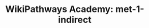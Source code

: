 ---
authors:
- Khanspers
- AlexanderPico
- Egonw
- MaintBot
description: Do not modify or delete. This pathway is part of the collection of content
  used by [https://wikipathways.github.io/academy/ WikiPathways Academy].
last-edited: 2019-08-16
organisms:
- Homo sapiens
redirect_from:
- /index.php/Pathway:WP3909
- /instance/WP3909
revision: null
schema-jsonld:
- '@context': https://schema.org/
  '@id': https://wikipathways.github.io/pathways/WP3909.html
  '@type': Dataset
  creator:
    '@type': Organization
    name: WikiPathways
  description: Do not modify or delete. This pathway is part of the collection of
    content used by [https://wikipathways.github.io/academy/ WikiPathways Academy].
  keywords:
  - (S)-2,3-Epoxysqualene
  - Acetyl-CoA
  - Dimethylallyl pyrophosphate
  - FDFT1
  - FDPS
  - Geranyl-PP
  - HMG-CoA
  - HMGCR
  - HMGCS1
  - IDI1
  - LSS
  - Lanosterin
  - MVD
  - MVK
  - Mevalonic acid
  - Mevalonic acid 5-pyrophosphate
  - Mevalonic acid-5P
  - PMVK
  - SQLE
  - Squalene
  - farnesyl pyrophosphate
  - isopentenyl pyrophosphate
  license: CC0
  name: 'WikiPathways Academy: met-1-indirect'
seo: CreativeWork
title: 'WikiPathways Academy: met-1-indirect'
wpid: WP3909
---
